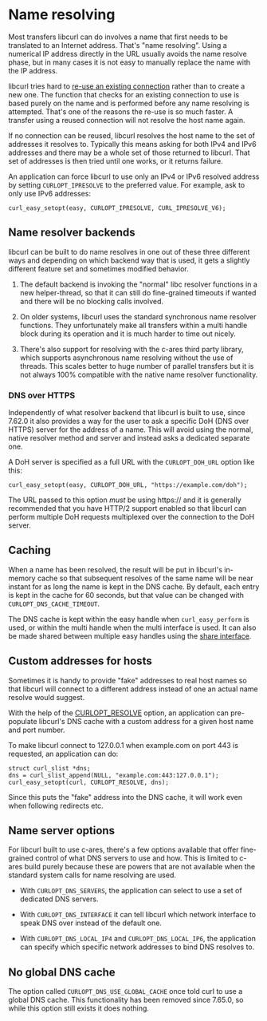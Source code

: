 # Name resolving

Most transfers libcurl can do involves a name that first needs to be
translated to an Internet address. That's "name resolving". Using a numerical
IP address directly in the URL usually avoids the name resolve phase, but in
many cases it is not easy to manually replace the name with the IP address.

libcurl tries hard to [re-use an existing
connection](libcurl-connectionreuse.md) rather than to create a new one. The
function that checks for an existing connection to use is based purely on the
name and is performed before any name resolving is attempted. That's one of
the reasons the re-use is so much faster. A transfer using a reused connection
will not resolve the host name again.

If no connection can be reused, libcurl resolves the host name to the set of
addresses it resolves to. Typically this means asking for both IPv4 and IPv6
addresses and there may be a whole set of those returned to libcurl. That set
of addresses is then tried until one works, or it returns failure.

An application can force libcurl to use only an IPv4 or IPv6 resolved address
by setting `CURLOPT_IPRESOLVE` to the preferred value. For example, ask to
only use IPv6 addresses:

    curl_easy_setopt(easy, CURLOPT_IPRESOLVE, CURL_IPRESOLVE_V6);

## Name resolver backends

libcurl can be built to do name resolves in one out of these three different
ways and depending on which backend way that is used, it gets a slightly
different feature set and sometimes modified behavior.

1. The default backend is invoking the "normal" libc resolver functions in a
new helper-thread, so that it can still do fine-grained timeouts if wanted and
there will be no blocking calls involved.

2. On older systems, libcurl uses the standard synchronous name resolver
functions. They unfortunately make all transfers within a multi handle block
during its operation and it is much harder to time out nicely.

3. There's also support for resolving with the c-ares third party library,
which supports asynchronous name resolving without the use of threads. This
scales better to huge number of parallel transfers but it is not always 100%
compatible with the native name resolver functionality.

### DNS over HTTPS

Independently of what resolver backend that libcurl is built to use, since
7.62.0 it also provides a way for the user to ask a specific DoH (DNS over
HTTPS) server for the address of a name. This will avoid using the normal,
native resolver method and server and instead asks a dedicated separate one.

A DoH server is specified as a full URL with the `CURLOPT_DOH_URL` option like
this:

    curl_easy_setopt(easy, CURLOPT_DOH_URL, "https://example.com/doh");

The URL passed to this option *must* be using https:// and it is generally
recommended that you have HTTP/2 support enabled so that libcurl can perform
multiple DoH requests multiplexed over the connection to the DoH server.

## Caching

When a name has been resolved, the result will be put in libcurl's in-memory
cache so that subsequent resolves of the same name will be near instant for as
long the name is kept in the DNS cache. By default, each entry is kept in the
cache for 60 seconds, but that value can be changed with
`CURLOPT_DNS_CACHE_TIMEOUT`.

The DNS cache is kept within the easy handle when `curl_easy_perform` is used,
or within the multi handle when the multi interface is used. It can also be
made shared between multiple easy handles using the [share
interface](libcurl-sharing.md).

## Custom addresses for hosts

Sometimes it is handy to provide "fake" addresses to real host names so that
libcurl will connect to a different address instead of one an actual name
resolve would suggest.

With the help of the
[CURLOPT_RESOLVE](https://curl.haxx.se/libcurl/c/CURLOPT_RESOLVE.html) option,
an application can pre-populate libcurl's DNS cache with a custom address for
a given host name and port number.

To make libcurl connect to 127.0.0.1 when example.com on port 443 is
requested, an application can do:

    struct curl_slist *dns;
    dns = curl_slist_append(NULL, "example.com:443:127.0.0.1");
    curl_easy_setopt(curl, CURLOPT_RESOLVE, dns);

Since this puts the "fake" address into the DNS cache, it will work even when
following redirects etc.

## Name server options

For libcurl built to use c-ares, there's a few options available that offer
fine-grained control of what DNS servers to use and how. This is limited to
c-ares build purely because these are powers that are not available when the
standard system calls for name resolving are used.

 - With `CURLOPT_DNS_SERVERS`, the application can select to use a set of
   dedicated DNS servers.

 - With `CURLOPT_DNS_INTERFACE` it can tell libcurl which network interface to speak
   DNS over instead of the default one.

 - With `CURLOPT_DNS_LOCAL_IP4` and `CURLOPT_DNS_LOCAL_IP6`, the application
   can specify which specific network addresses to bind DNS resolves to.

## No global DNS cache

The option called `CURLOPT_DNS_USE_GLOBAL_CACHE` once told curl to use a
global DNS cache. This functionality has been removed since 7.65.0, so while
this option still exists it does nothing.
